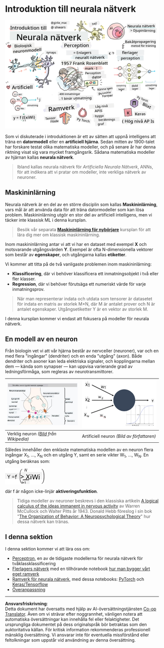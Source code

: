 <!--
CO_OP_TRANSLATOR_METADATA:
{
  "original_hash": "f862a99d88088163df12270e2f2ad6c3",
  "translation_date": "2025-10-03T12:49:15+00:00",
  "source_file": "lessons/3-NeuralNetworks/README.md",
  "language_code": "sv"
}
-->
# Introduktion till neurala nätverk

![Sammanfattning av innehållet i Introduktion till neurala nätverk i en skiss](../../../../translated_images/ai-neuralnetworks.1c687ae40bc86e834f497844866a26d3e0886650a67a4bbe29442e2f157d3b18.sv.png)

Som vi diskuterade i introduktionen är ett av sätten att uppnå intelligens att träna en **datormodell** eller en **artificiell hjärna**. Sedan mitten av 1900-talet har forskare testat olika matematiska modeller, och på senare år har denna riktning visat sig vara mycket framgångsrik. Sådana matematiska modeller av hjärnan kallas **neurala nätverk**.

> Ibland kallas neurala nätverk för *Artificiella Neurala Nätverk*, ANNs, för att indikera att vi pratar om modeller, inte verkliga nätverk av neuroner.

## Maskininlärning

Neurala nätverk är en del av en större disciplin som kallas **Maskininlärning**, vars mål är att använda data för att träna datormodeller som kan lösa problem. Maskininlärning utgör en stor del av artificiell intelligens, men vi täcker inte klassisk ML i denna kursplan.

> Besök vår separata **[Maskininlärning för nybörjare](http://github.com/microsoft/ml-for-beginners)** kursplan för att lära dig mer om klassisk maskininlärning.

Inom maskininlärning antar vi att vi har en dataset med exempel **X** och motsvarande utgångsvärden **Y**. Exempel är ofta N-dimensionella vektorer som består av **egenskaper**, och utgångarna kallas **etiketter**.

Vi kommer att titta på de två vanligaste problemen inom maskininlärning:

* **Klassificering**, där vi behöver klassificera ett inmatningsobjekt i två eller fler klasser.
* **Regression**, där vi behöver förutsäga ett numeriskt värde för varje inmatningsprov.

> När man representerar indata och utdata som tensorer är datasetet för indata en matris av storlek M&times;N, där M är antalet prover och N är antalet egenskaper. Utgångsetiketter Y är en vektor av storlek M.

I denna kursplan kommer vi endast att fokusera på modeller för neurala nätverk.

## En modell av en neuron

Från biologin vet vi att vår hjärna består av nervceller (neuroner), var och en med flera "ingångar" (dendriter) och en enda "utgång" (axon). Både dendriter och axoner kan leda elektriska signaler, och kopplingarna mellan dem — kända som synapser — kan uppvisa varierande grad av ledningsförmåga, som regleras av neurotransmittorer.

![Modell av en neuron](../../../../translated_images/synapse-wikipedia.ed20a9e4726ea1c6a3ce8fec51c0b9bec6181946dca0fe4e829bc12fa3bacf01.sv.jpg) | ![Modell av en neuron](../../../../translated_images/artneuron.1a5daa88d20ebe6f5824ddb89fba0bdaaf49f67e8230c1afbec42909df1fc17e.sv.png)
----|----
Verklig neuron *([Bild](https://en.wikipedia.org/wiki/Synapse#/media/File:SynapseSchematic_lines.svg) från Wikipedia)* | Artificiell neuron *(Bild av författaren)*

Således innehåller den enklaste matematiska modellen av en neuron flera ingångar X<sub>1</sub>, ..., X<sub>N</sub> och en utgång Y, samt en serie vikter W<sub>1</sub>, ..., W<sub>N</sub>. En utgång beräknas som:

<img src="../../../../translated_images/netout.1eb15eb76fd767313e067719f400cec4b0e5090239c3e997c29f6789d4c3c263.sv.png" alt="Y = f\left(\sum_{i=1}^N X_iW_i\right)" width="131" height="53" align="center"/>

där f är någon icke-linjär **aktiveringsfunktion**.

> Tidiga modeller av neuroner beskrevs i den klassiska artikeln [A logical calculus of the ideas immanent in nervous activity](https://www.cs.cmu.edu/~./epxing/Class/10715/reading/McCulloch.and.Pitts.pdf) av Warren McCullock och Walter Pitts år 1943. Donald Hebb föreslog i sin bok "[The Organization of Behavior: A Neuropsychological Theory](https://books.google.com/books?id=VNetYrB8EBoC)" hur dessa nätverk kan tränas.

## I denna sektion

I denna sektion kommer vi att lära oss om:
* [Perceptron](03-Perceptron/README.md), en av de tidigaste modellerna för neurala nätverk för tvåklassklassificering
* [Flerlagers nätverk](04-OwnFramework/README.md) med en tillhörande notebook [hur man bygger vårt eget ramverk](04-OwnFramework/OwnFramework.ipynb)
* [Ramverk för neurala nätverk](05-Frameworks/README.md), med dessa notebooks: [PyTorch](05-Frameworks/IntroPyTorch.ipynb) och [Keras/Tensorflow](05-Frameworks/IntroKerasTF.ipynb)
* [Överanpassning](../../../../lessons/3-NeuralNetworks/05-Frameworks)

---

**Ansvarsfriskrivning**:  
Detta dokument har översatts med hjälp av AI-översättningstjänsten [Co-op Translator](https://github.com/Azure/co-op-translator). Även om vi strävar efter noggrannhet, vänligen notera att automatiska översättningar kan innehålla fel eller felaktigheter. Det ursprungliga dokumentet på dess originalspråk bör betraktas som den auktoritativa källan. För kritisk information rekommenderas professionell mänsklig översättning. Vi ansvarar inte för eventuella missförstånd eller feltolkningar som uppstår vid användning av denna översättning.